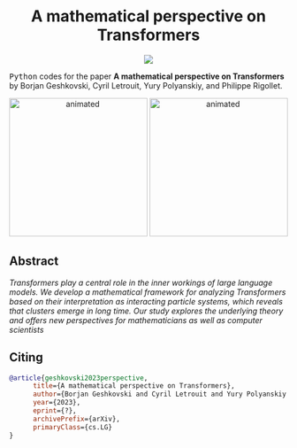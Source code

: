 <!-- Title -->
<h1 align="center">
  A mathematical perspective on Transformers
</h1>

<p align="center">
  <a href="https://arxiv.org/abs/?">
  <img src="https://zenodo.org/badge/DOI/arxiv.org/abs/?.svg">
  </a>
</p>

<tt>Python</tt> codes for the paper 
**A mathematical perspective on Transformers** by Borjan Geshkovski, Cyril Letrouit, Yury Polyanskiy, and Philippe Rigollet. 

<p align="center">
  <img src="movies/1.mp4" alt="animated" width="250"/>
  <img src="movies/2.mp4" alt="animated" width="250"/>
</p>

## Abstract

*Transformers play a central role in the inner workings of large language models. We develop a mathematical framework for analyzing Transformers based on their interpretation as interacting particle systems, which reveals that clusters emerge in long time. Our study explores the underlying theory and offers new perspectives for mathematicians as well as computer scientists*

## Citing

```bibtex
@article{geshkovski2023perspective,
      title={A mathematical perspective on Transformers}, 
      author={Borjan Geshkovski and Cyril Letrouit and Yury Polyanskiy and Philippe Rigollet},
      year={2023},
      eprint={?},
      archivePrefix={arXiv},
      primaryClass={cs.LG}
}
```

